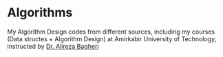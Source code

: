# Algorithms

My Algorithm Design codes from different sources, including my courses (Data structes + Algorithm Design) at Amirkabir University of Technology, instructed by <a href="https://scholar.google.com/citations?hl=en&user=MYvL3dMAAAAJ&view_op=list_works&sortby=pubdate" target="_blank">Dr. Alireza Bagheri</a>
